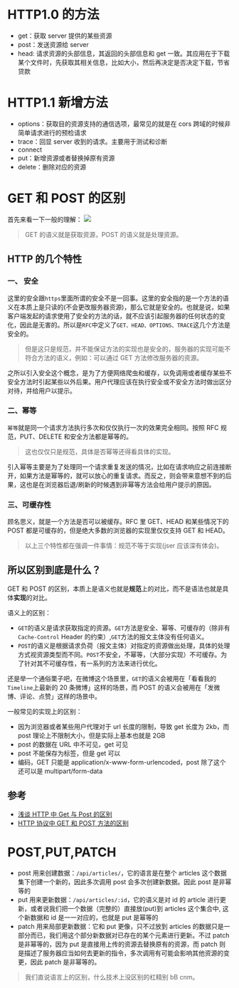 # HTTP1.0 的方法

- get：获取 server 提供的某些资源
- post：发送资源给 server
- head: 请求资源的头部信息，其返回的头部信息和 get 一致。其应用在于下载某个文件时，先获取其相关信息，比如大小，然后再决定是否决定下载，节省贷款

# HTTP1.1 新增方法

- options：获取目的资源支持的通信选项，最常见的就是在 cors 跨域的时候非简单请求进行的预检请求
- trace：回显 server 收到的请求。主要用于测试和诊断
- connect
- put：新增资源或者替换掉原有资源
- delete：删除对应的资源

# GET 和 POST 的区别

首先来看一下一般的理解：
![](https://user-gold-cdn.xitu.io/2018/11/19/1672bc1e880722a7?w=1361&h=554&f=png&s=126520)

> GET 的语义就是获取资源，POST 的语义就是处理资源。

## HTTP 的几个特性

### 一、 安全

这里的安全跟`https`里面所谓的安全不是一回事。这里的安全指的是一个方法的语义在本质上是只读的(不会更改服务器资源)，那么它就是安全的。也就是说，如果客户端发起的请求使用了安全的方法的话，就不应该引起服务器的任何状态的变化，因此是无害的。所以是`RFC`中定义了`GET、HEAD、OPTIONS、TRACE`这几个方法是安全的。

> 但是这只是规范，并不能保证方法的实现也是安全的，服务器的实现可能不符合方法的语义，例如：可以通过 GET 方法修改服务器的资源。

之所以引入安全这个概念，是为了方便网络爬虫和缓存，以免调用或者缓存某些不安全方法时引起某些以外后果。用户代理应该在执行安全或不安全方法时做出区分对待，并给用户以提示。

### 二、幂等

`幂等`就是同一个请求方法执行多次和仅仅执行一次的效果完全相同。按照 RFC 规范，PUT、DELETE 和安全方法都是幂等的。

> 这也仅仅只是规范，具体是否幂等还得看具体的实现。

引入幂等主要是为了处理同一个请求重复发送的情况，比如在请求响应之前连接断开，如果方法是幂等的，就可以放心的重复请求。而反之，则会带来意想不到的后果，这也是在浏览器后退/刷新的时候遇到非幂等方法会给用户提示的原因。

### 三、可缓存性

顾名思义，就是一个方法是否可以被缓存。RFC 里 GET、HEAD 和某些情况下的 POST 都是可缓存的，但是绝大多数的浏览器的实现里仅仅支持 GET 和 HEAD。

> 以上三个特性都在强调一件事情：规范不等于实现(jser 应该深有体会)。

## 所以区别到底是什么？

GET 和 POST 的区别，本质上是语义也就是**规范**上的对比，而不是语法也就是具体**实现**的对比。

语义上的区别：

- `GET`的语义是请求获取指定的资源。`GET`方法是安全、幂等、可缓存的（除非有 `Cache-Control` Header 的约束）,`GET`方法的报文主体没有任何语义。
- `POST`的语义是根据请求负荷（报文主体）对指定的资源做出处理，具体的处理方式视资源类型而不同。`POST`不安全，不幂等，（大部分实现）不可缓存。为了针对其不可缓存性，有一系列的方法来进行优化。

还是举一个通俗栗子吧，在微博这个场景里，`GET`的语义会被用在「看看我的`Timeline`上最新的 20 条微博」这样的场景，而 POST 的语义会被用在「发微博、评论、点赞」这样的场景中。

一般常见的实现上的区别：

- 因为浏览器或者某些用户代理对于 url 长度的限制，导致 get 长度为 2kb，而 post 理论上不限制大小，但是实际上基本也就是 2GB
- post 的数据在 URL 中不可见，get 可见
- post 不能保存为标签，但是 get 可以
- 编码，GET 只能是 application/x-www-form-urlencoded，post 除了这个还可以是 multipart/form-data

## 参考

- [浅谈 HTTP 中 Get 与 Post 的区别](https://www.cnblogs.com/hyddd/archive/2009/03/31/1426026.html)
- [HTTP 协议中 GET 和 POST 方法的区别](https://sunshinevvv.coding.me/blog/2017/02/09/HttpGETv.s.POST/)

# POST,PUT,PATCH

- post 用来创建数据：`/api/articles/`，它的语言是在整个 articles 这个数据集下创建一个新的，因此多次调用 post 会多次创建新数据。因此 post 是非幂等的
- put 用来更新数据：`/api/articles/:id`，它的语义是对 id 的 article 进行更新，或者说我们把一个数据（完整的）直接放(put)到 articles 这个集合中, 这个新数据和 id 是一一对应的，也就是 put 是幂等的
- patch 用来局部更新数据：它和 put 更像，只不过放到 articles 的数据只是一部分而已，我们用这个部分新数据对已存在的某个元素进行更新。不过 patch 是非幂等的，因为 put 是直接用上传的资源去替换原有的资源，而 patch 则是描述了服务器应当如何去更新的指令，多次调用有可能会影响其他资源的变更，因此 patch 是非幂等的。

> 我们直说语言上的区别，什么技术上没区别的杠精别 bB cnm。
